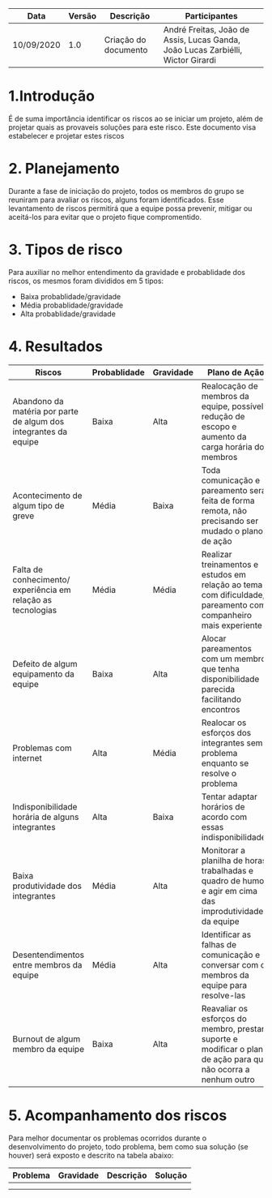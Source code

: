 | Data       | Versão | Descrição                                          | Participantes                                                                   |
| ---------- | ------ | -------------------------------------------------- | ------------------------------------------------------------------------------- |
| 10/09/2020 | 1.0    | Criação do documento | André Freitas, João de Assis, Lucas Ganda, João Lucas Zarbiélli, Wictor Girardi |
# 1.Introdução
É de suma importância identificar os riscos ao se iniciar um projeto, além de projetar quais as provaveis soluções para este risco. Este documento visa estabelecer e projetar estes riscos
# 2. Planejamento
Durante a fase de iniciação do projeto, todos os membros do grupo se reuniram para avaliar os riscos, alguns foram identificados. Esse levantamento de riscos permitirá que a equipe possa prevenir, mitigar ou aceitá-los para evitar que o projeto fique compromentido.
# 3. Tipos de risco
Para auxiliar no melhor entendimento da gravidade e probablidade dos riscos, os mesmos foram divididos em 5 tipos:
* Baixa probablidade/gravidade
* Média probablidade/gravidade
* Alta probablidade/gravidade
# 4. Resultados
|Riscos| Probablidade | Gravidade |Plano de Ação|
|---|---|---|----|
|Abandono da matéria por parte de algum dos integrantes da equipe | Baixa |Alta|Realocação de membros da equipe, possível redução de escopo e aumento da carga horária dos membros |
|Acontecimento de algum tipo de greve | Média |Baixa|Toda comunicação e pareamento será feita de forma remota, não precisando ser mudado o plano de ação|
|Falta de conhecimento/ experiência em relação as tecnologias | Média |Média|Realizar treinamentos e estudos em relação ao tema com dificuldade, pareamento com companheiro mais experiente |
|Defeito de algum equipamento da equipe | Baixa |Alta|Alocar pareamentos com um membro que tenha disponibilidade parecida facilitando encontros |
|Problemas com internet | Alta | Média | Realocar os esforços dos integrantes sem problema enquanto se resolve o problema |
|Indisponibilidade horária de alguns integrantes | Alta |Baixa|Tentar adaptar horários de acordo com essas indisponibilidades |
|Baixa produtividade dos integrantes | Média |Alta|Monitorar a planilha de horas trabalhadas e quadro de humor e agir em cima das improdutividades da equipe |
|Desentendimentos entre membros da equipe | Média |Alta|Identificar as falhas de comunicação e conversar com os membros da equipe para resolve-las |
|Burnout de algum membro da equipe|Baixa|Alta|Reavaliar os esforços do membro, prestar suporte e modificar o plano de ação para que não ocorra a nenhum outro|

# 5. Acompanhamento dos riscos

Para melhor documentar os problemas ocorridos durante o desenvolvimento do projeto, todo problema, bem como sua solução (se houver) será exposto e descrito na tabela abaixo:

| Problema | Gravidade |  Descrição   | Solução |
| -------- | --------- | --- | --------- |
|          |           |     |           |
|    |      |     |       |
